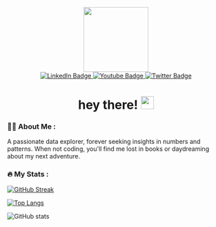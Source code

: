 <div id="header" align="center">
  <img src="https://media.giphy.com/media/PrhFiPMUxgPZZtpnk6/giphy.gif" width="150"/>
  
  <div id="badges">
    <a href="https://www.linkedin.com/in/shraddhapattnaik01/">
      <img src="https://img.shields.io/badge/LinkedIn-blue?style=for-the-badge&logo=linkedin&logoColor=white" alt="LinkedIn Badge"/>
    </a>
    <a href="https://leetcode.com/cupcakeslilies/">
      <img src="https://img.shields.io/badge/LeetCode-goldenrod?logo=leetcode&logoColor=black&style=for-the-badge" alt="Youtube Badge"/>
    </a>
    <a href="https://twitter.com/shraddhap_110">
      <img src="https://img.shields.io/badge/Twitter-blue?style=for-the-badge&logo=twitter&logoColor=white" alt="Twitter Badge"/>
    </a>
  </div>

  <img src="https://komarev.com/ghpvc/?username=shraddhapattnaik&style=flat-square&color=blue" alt=""/>

  <h1>
  hey there!
  <img src="https://media.giphy.com/media/hvRJCLFzcasrR4ia7z/giphy.gif" width="30px"/>
  </h1>
  
</div>

  ### :woman_technologist: About Me :
  A passionate data explorer, forever seeking insights in numbers and patterns. When not coding, you'll find me lost in books or daydreaming about my next adventure.

  ### :fire: My Stats :
  [![GitHub Streak](http://github-readme-streak-stats.herokuapp.com?user=shraddhapattnaik&theme=aura&background=000000)](https://git.io/streak-stats)
  
  [![Top Langs](https://github-readme-stats.vercel.app/api/top-langs/?username=shraddhapattnaik&layout=donut&theme=aura&background=000000&langs_count=5)](https://github.com/anuraghazra/github-readme-stats)
  
  ![GitHub stats](https://github-readme-stats.vercel.app/api?username=shraddhapattnaik&show_icons=true&theme=aura&background=000000)



<!--
**shraddhapattnaik/shraddhapattnaik** is a ✨ _special_ ✨ repository because its `README.md` (this file) appears on your GitHub profile.

Here are some ideas to get you started:

- 🔭 I’m currently working on ...
- 🌱 I’m currently learning ...
- 👯 I’m looking to collaborate on ...
- 🤔 I’m looking for help with ...
- 💬 Ask me about ...
- 📫 How to reach me: ...
- 😄 Pronouns: ...
- ⚡ Fun fact: ...
-->
